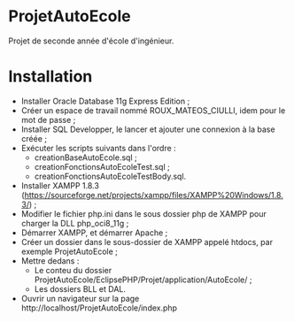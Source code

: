 # ProjetAutoEcole
Projet de seconde année d'école d'ingénieur.

# Installation
- Installer Oracle Database 11g Express Edition ;
- Créer un espace de travail nommé ROUX_MATEOS_CIULLI, idem pour le mot de passe ;
- Installer SQL Developper, le lancer et ajouter une connexion à la base créée ;
- Exécuter les scripts suivants dans l'ordre :
  * creationBaseAutoEcole.sql ;
  * creationFonctionsAutoEcoleTest.sql ;
  * creationFonctionsAutoEcoleTestBody.sql.
- Installer XAMPP 1.8.3 (https://sourceforge.net/projects/xampp/files/XAMPP%20Windows/1.8.3/) ;
- Modifier le fichier php.ini dans le sous dossier php de XAMPP pour charger la DLL php_oci8_11g ;
- Démarrer XAMPP, et démarrer Apache ;
- Créer un dossier dans le sous-dossier de XAMPP appelé htdocs, par exemple ProjetAutoEcole ;
- Mettre dedans :
  * Le conteu du dossier ProjetAutoEcole/EclipsePHP/Projet/application/AutoEcole/ ;
  * Les dossiers BLL et DAL.
- Ouvrir un navigateur sur la page http://localhost/ProjetAutoEcole/index.php
